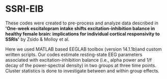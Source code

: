 # SSRI-EIB

These codes were created to pre-process and analyze data described in **'One-week escitalopram intake shifts excitation-inhibition balance in healthy female brain: implications for individual cortical responsivity to SSRIs'** by Zsido & Molloy et al. 
<p>Here we used MATLAB based EEGLAB toolbox (version 14.1.1b)and custom written scripts. Our codes estimate resting-state EEG parameters associated with excitation-inhibition balance (i.e., alpha power and 1/f decay of the power-spectral density) in two groups at three time points. Cluster statistics is done to investigate between and within group effects. </p>  

